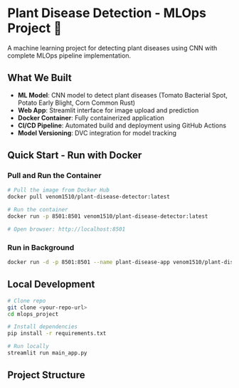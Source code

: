 # Plant Disease Detection - MLOps Project 🌱

A machine learning project for detecting plant diseases using CNN with complete MLOps pipeline implementation.

## What We Built

- **ML Model**: CNN model to detect plant diseases (Tomato Bacterial Spot, Potato Early Blight, Corn Common Rust)
- **Web App**: Streamlit interface for image upload and prediction
- **Docker Container**: Fully containerized application
- **CI/CD Pipeline**: Automated build and deployment using GitHub Actions
- **Model Versioning**: DVC integration for model tracking

## Quick Start - Run with Docker

### Pull and Run the Container
```bash
# Pull the image from Docker Hub
docker pull venom1510/plant-disease-detector:latest

# Run the container
docker run -p 8501:8501 venom1510/plant-disease-detector:latest

# Open browser: http://localhost:8501
```

### Run in Background
```bash
docker run -d -p 8501:8501 --name plant-disease-app venom1510/plant-disease-detector:latest
```

## Local Development

```bash
# Clone repo
git clone <your-repo-url>
cd mlops_project

# Install dependencies
pip install -r requirements.txt

# Run locally
streamlit run main_app.py
```

## Project Structure
